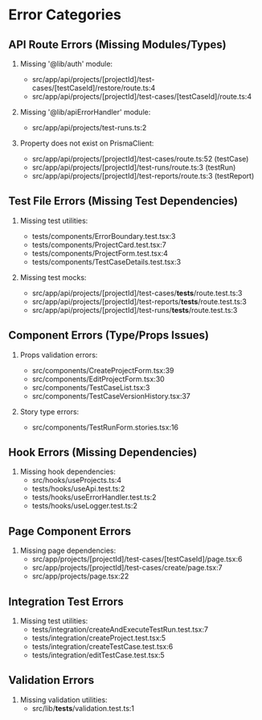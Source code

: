 # Error Categories

## API Route Errors (Missing Modules/Types)
1. Missing '@lib/auth' module:
   - src/app/api/projects/[projectId]/test-cases/[testCaseId]/restore/route.ts:4
   - src/app/api/projects/[projectId]/test-cases/[testCaseId]/route.ts:4

2. Missing '@lib/apiErrorHandler' module:
   - src/app/api/projects/test-runs.ts:2

3. Property does not exist on PrismaClient:
   - src/app/api/projects/[projectId]/test-cases/route.ts:52 (testCase)
   - src/app/api/projects/[projectId]/test-runs/route.ts:3 (testRun)
   - src/app/api/projects/[projectId]/test-reports/route.ts:3 (testReport)

## Test File Errors (Missing Test Dependencies)
1. Missing test utilities:
   - tests/components/ErrorBoundary.test.tsx:3
   - tests/components/ProjectCard.test.tsx:7
   - tests/components/ProjectForm.test.tsx:4
   - tests/components/TestCaseDetails.test.tsx:3

2. Missing test mocks:
   - src/app/api/projects/[projectId]/test-cases/__tests__/route.test.ts:3
   - src/app/api/projects/[projectId]/test-reports/__tests__/route.test.ts:3
   - src/app/api/projects/[projectId]/test-runs/__tests__/route.test.ts:3

## Component Errors (Type/Props Issues)
1. Props validation errors:
   - src/components/CreateProjectForm.tsx:39
   - src/components/EditProjectForm.tsx:30
   - src/components/TestCaseList.tsx:3
   - src/components/TestCaseVersionHistory.tsx:37

2. Story type errors:
   - src/components/TestRunForm.stories.tsx:16

## Hook Errors (Missing Dependencies)
1. Missing hook dependencies:
   - src/hooks/useProjects.ts:4
   - tests/hooks/useApi.test.ts:2
   - tests/hooks/useErrorHandler.test.ts:2
   - tests/hooks/useLogger.test.ts:2

## Page Component Errors
1. Missing page dependencies:
   - src/app/projects/[projectId]/test-cases/[testCaseId]/page.tsx:6
   - src/app/projects/[projectId]/test-cases/create/page.tsx:7
   - src/app/projects/page.tsx:22

## Integration Test Errors
1. Missing test utilities:
   - tests/integration/createAndExecuteTestRun.test.tsx:7
   - tests/integration/createProject.test.tsx:5
   - tests/integration/createTestCase.test.tsx:6
   - tests/integration/editTestCase.test.tsx:5

## Validation Errors
1. Missing validation utilities:
   - src/lib/__tests__/validation.test.ts:1
